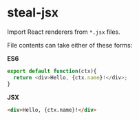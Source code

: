 # steal-jsx

Import React renderers from `*.jsx` files.

File contents can take either of these forms:

__ES6__
```javascript
export default function(ctx){
  return <div>Hello, {ctx.name}!</div>;
}
```

__JSX__

```html
<div>Hello, {ctx.name}!</div>
```
